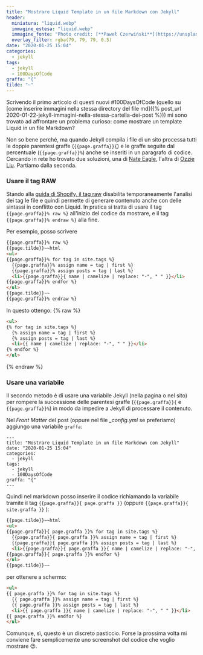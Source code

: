 ```yaml
---
title: "Mostrare Liquid Template in un file Markdown con Jekyll"
header:
  miniatura: "liquid.webp"
  immagine_estesa: "liquid.webp"
  immagine_fonte: "Photo credit: [**Paweł Czerwiński**](https://unsplash.com/@pawel_czerwinski)"
  overlay_filter: rgba(79, 79, 79, 0.5)
date: "2020-01-25 15:04"
categories:
  - jekyll
tags:
  - jekyll
  - 100DaysOfCode
graffa: "{"
tilde: "~"
---
```


Scrivendo il primo articolo di questi nuovi #100DaysOfCode (quello su [come inserire immagini nella stessa directory del file md]({% post_url 2020-01-22-jekyll-immagini-nella-stessa-cartella-dei-post %})) mi sono trovato ad affrontare un problema curioso: come mostrare un template Liquid in un file Markdown?

Non so bene perché, ma quando Jekyll compila i file di un sito processa tutti le doppie parentesi  graffe (`{{page.graffa}}{`) e le graffe seguite dal percentuale (`{{page.graffa}}%`) anche se inseriti in un paragrafo di codice. Cercando in rete ho trovato due soluzioni, una di [Nate Eagle](https://nateeagle.com/2011/08/31/how-to-output-curly-brackets-in-jekyll/), l'altra di [Ozzie Liu](https://ozzieliu.com/2016/04/26/writing-liquid-template-in-markdown-with-jekyll/). Partiamo dalla seconda.

### Usare il tag RAW

Stando alla [guida di Shopify, il tag raw](https://github.com/Shopify/liquid/wiki/liquid-for-designers#raw) disabilita temporaneamente l'analisi dei tag le file e quindi permette di generare contenuto anche con delle sintassi in conflitto con Liquid. In pratica si tratta di usare il tag `{{page.graffa}}% raw %}` all'inizio del codice da mostrare, e il tag `{{page.graffa}}% endraw %}` alla fine.

Per esempio, posso scrivere

```html
{{page.graffa}}% raw %}
{{page.tilde}}~~html
<ul>
{{page.graffa}}% for tag in site.tags %}
  {{page.graffa}}% assign name = tag | first %}
  {{page.graffa}}% assign posts = tag | last %}
  <li>{{page.graffa}}{ name | camelize | replace: "-", " " }}</li>
{{page.graffa}}% endfor %}
</ul>
{{page.tilde}}~~
{{page.graffa}}% endraw %}
```

In questo ottengo:
{% raw %}
~~~html
<ul>
{% for tag in site.tags %}
  {% assign name = tag | first %}
  {% assign posts = tag | last %}
  <li>{{ name | camelize | replace: "-", " " }}</li>
{% endfor %}
</ul>
~~~
{% endraw %}

### Usare una variabile

Il secondo metodo è di usare una variabile Jekyll (nella pagina o nel sito) per rompere la successione delle parentesi graffe (`{{page.graffa}}{` e `{{page.graffa}}%`) in modo da impedire a Jekyll di processare il contenuto.

Nel _Front Matter_ del post (oppure nel file _\_config.yml_ se preferiamo) aggiungo una variabile `graffa`:

```
---
title: "Mostrare Liquid Template in un file Markdown con Jekyll"
date: "2020-01-25 15:04"
categories:
  - jekyll
tags:
  - jekyll
  - 100DaysOfCode
graffa: "{"
---
```

Quindi nel markdown posso inserire il codice richiamando la variabile tramite il tag `{{page.graffa}}{ page.graffa }}` (oppure `{{page.graffa}}{ site.graffa }}` ):

```html
{{page.tilde}}~~html
<ul>
{{page.graffa}}{ page.graffa }}% for tag in site.tags %}
  {{page.graffa}}{ page.graffa }}% assign name = tag | first %}
  {{page.graffa}}{ page.graffa }}% assign posts = tag | last %}
  <li>{{page.graffa}}{ page.graffa }}{ name | camelize | replace: "-", " " }}</li>
{{page.graffa}}{ page.graffa }}% endfor %}
</ul>
{{page.tilde}}~~
```

per ottenere a schermo:

~~~html
<ul>
{{ page.graffa }}% for tag in site.tags %}
  {{ page.graffa }}% assign name = tag | first %}
  {{ page.graffa }}% assign posts = tag | last %}
  <li>{{ page.graffa }}{ name | camelize | replace: "-", " " }}</li>
{{ page.graffa }}% endfor %}
</ul>
~~~

Comunque, sì, questo è un discreto pasticcio. Forse la prossima volta mi conviene fare semplicemente uno screenshot del codice che voglio mostrare :wink:.
